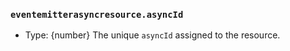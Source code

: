 ### `eventemitterasyncresource.asyncId`

* Type: {number} The unique `asyncId` assigned to the resource.
